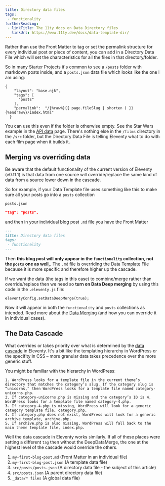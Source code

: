 ```yaml
---
title: Directory data files
tags: 
 - functionality
furtherReading:
 - linkTitle: The 11ty docs on Data Directory files
   linkUrl: https://www.11ty.dev/docs/data-template-dir/ 
---
```


Rather than use the Front Matter to tag or set the permalink structure for every individual post or piece of content, you can add in a Directory Data File which will set the characteristics for all the files in that directory/folder. 

So in many Starter Projects it's common to see a `/posts` folder with markdown posts inside, and a `posts.json` data file which looks like the one I am using:

```
{
    "layout": "base.njk",
    "tags": [
      "posts"
    ],
    "permalink":  "/{%raw%}{{ page.fileSlug | shorten ) }}{%endraw%}/index.html"
  }
```

You can use this even if the folder is otherwise empty. See the Star Wars example in the [API data](/apis-external-data) page. There's nothing else in the `/films` directory in the `/src` folder, but the Directory Data File is telling Eleventy what to do with each film page when it builds it. 

## Merging vs overriding data

Be aware that the default functionality of the current version of Eleventy (v0.11.1) is that data from one source will override/replace the same kind of data from a source lower down in the cascade.

So for example, if your Data Template file uses something like this to make sure all your posts go into a `posts` collection

`posts.json`
```json
"tag": "posts",
```

and then in your individual blog post `.md` file you have the Front Matter
```md
---
title: Directory data files
tags: 
 - functionality
---
```

Then **this blog post will only appear in the `functionality` collection, not the `posts` one as well,**. The `.md` file is overriding the Data Template File because it is more specific and therefore higher up the cascade.


If we want the data (the tags in this case) to combine/merge rather than override/replace then we need so **turn on Data Deep merging** by using this code in the `.eleventy.js` file:

```
eleventyConfig.setDataDeepMerge(true);
```

Now it will appear in both the `functionality` and `posts` collections as intended. Read more about the [Data Merging](https://www.11ty.dev/docs/data-deep-merge/) (and how you can override it in individual cases).

## The Data Cascade

What overrides or takes priority over what is determined by the [data cascade](https://www.11ty.dev/docs/data-cascade/) in Eleventy. It's a bit like the templating hierarchy in WordPress or the specifity in CSS – more granular data takes precedence over the more generic stuff.

You might be familiar with the hierarchy in WordPress:
```
1. WordPress looks for a template file in the current theme’s directory that matches the category’s slug. If the category slug is “unicorns,” then WordPress looks for a template file named category-unicorns.php.
2. If category-unicorns.php is missing and the category’s ID is 4, WordPress looks for a template file named category-4.php.
3. If category-4.php is missing, WordPress will look for a generic category template file, category.php.
4. If category.php does not exist, WordPress will look for a generic archive template, archive.php.
5. If archive.php is also missing, WordPress will fall back to the main theme template file, index.php.
```

Well the data cascade in Eleventy works similarly. If all of these places were setting a different `tag` then without the DeepDataMerge, the one at the highest level of the cascade would override the others.

1. `my-first-blog-post.md` (Front Matter in an individual file)
2. `my-first-blog-post.json` (A template data file)
3. `src/posts/posts.json` (A directory data file - the subject of this article)
4. `src/posts.json` (A parent directory data file)
5. `_data/* files` (A global data file)

